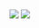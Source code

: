 <img align="center" src="https://github-readme-stats.vercel.app/api?username=Word2VecT&show_icons=true&count_private=true" />

<img align="center" src="https://github-readme-stats.vercel.app/api/top-langs/?username=Word2VecT" />
